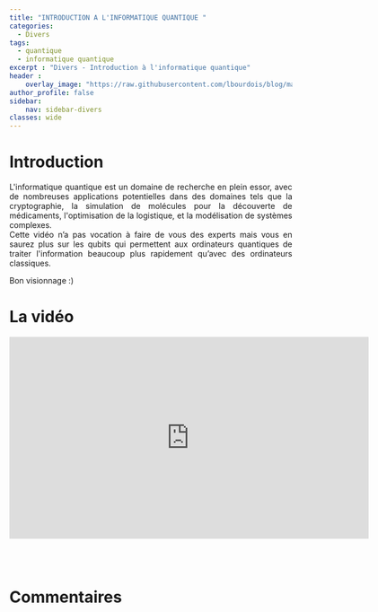 ```yaml
---
title: "INTRODUCTION A L'INFORMATIQUE QUANTIQUE "
categories:
  - Divers
tags:
  - quantique
  - informatique quantique
excerpt : "Divers - Introduction à l'informatique quantique"
header :
    overlay_image: "https://raw.githubusercontent.com/lbourdois/blog/master/assets/images/NLP_radom_blog.png"
author_profile: false
sidebar:
    nav: sidebar-divers
classes: wide
---
```


# Introduction
<p style="text-align:justify;">
L'informatique quantique est un domaine de recherche en plein essor, avec de nombreuses applications potentielles dans des domaines tels que la cryptographie, la simulation de molécules pour la découverte de médicaments, l'optimisation de la logistique, et la modélisation de systèmes complexes.<br>
Cette vidéo n’a pas vocation à faire de vous des experts mais vous en saurez plus sur les qubits qui permettent aux ordinateurs quantiques de traiter l'information beaucoup plus rapidement qu’avec des ordinateurs classiques.<br>
</p>

Bon visionnage :)

# La vidéo
<iframe width="640" height="360" src="https://www.youtube-nocookie.com/embed/5MerX4AzqrM" frameborder="0" allowfullscreen></iframe>

<br><br>

# Commentaires
<script src="https://utteranc.es/client.js"
        repo="catie-aq/blog-vaniila"
        issue-term="pathname"
        label="[Commentaires]"
        theme="github-dark"
        crossorigin="anonymous"
        async>
</script>
